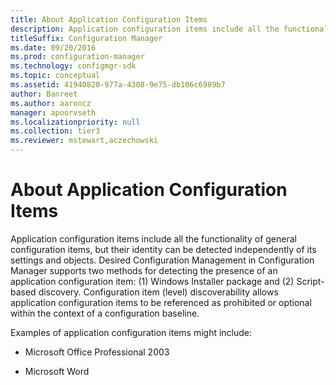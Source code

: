 ```yaml
---
title: About Application Configuration Items
description: Application configuration items include all the functionality of general configuration items, but their identity can be detected independently of its settings and objects.
titleSuffix: Configuration Manager
ms.date: 09/20/2016
ms.prod: configuration-manager
ms.technology: configmgr-sdk
ms.topic: conceptual
ms.assetid: 41940820-977a-4308-9e75-db106c6989b7
author: Banreet
ms.author: aaroncz
manager: apoorvseth
ms.localizationpriority: null
ms.collection: tier3
ms.reviewer: mstewart,aczechowski
---
```

# About Application Configuration Items
Application configuration items include all the functionality of general configuration items, but their identity can be detected independently of its settings and objects. Desired Configuration Management in Configuration Manager supports two methods for detecting the presence of an application configuration item: (1) Windows Installer package and (2) Script-based discovery. Configuration item (level) discoverability allows application configuration items to be referenced as prohibited or optional within the context of a configuration baseline.  

 Examples of application configuration items might include:  

-   Microsoft Office Professional 2003  

-   Microsoft Word
